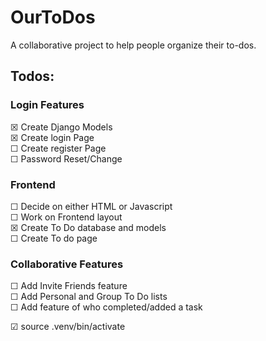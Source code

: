 # OurToDos

A collaborative project to help people organize their to-dos.

## Todos:

### Login Features

☒ Create Django Models\
☒ Create login Page\
☐ Create register Page\
☐ Password Reset/Change
 
### Frontend

☐ Decide on either HTML or Javascript\
☐ Work on Frontend layout\
☒ Create To Do database and models\
☐ Create To do page

### Collaborative Features

☐ Add Invite Friends feature\
☐ Add Personal and Group To Do lists\
☐ Add feature of who completed/added a task

☑ source .venv/bin/activate